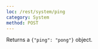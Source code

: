 ```yaml
---
loc: /rest/system/ping
category: System
method: POST
---
```


Returns a `{"ping": "pong"}` object.

